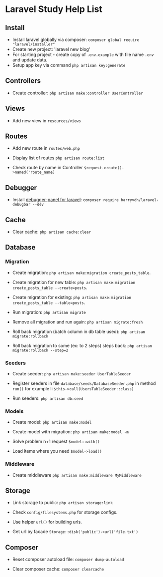 # Laravel Study Help List

## Install 
* Install laravel globally via composer: `composer global require "laravel/installer"`
* Create new project: 'laravel new blog'
* For starting project - create copy of `.env.example` with file name `.env` and update data.
* Setup app key via command `php artisan key:generate`


## Controllers

* Create controller: `php artisan make:controller UserController`

## Views 

* Add new view in `resources/views`

## Routes

* Add new route in `routes/web.php`

* Display list of routes `php artisan route:list`

* Check route by name in Controller `$request->route()->named('route_name)`


## Debugger

* Install [debugger-panel for laravel](https://github.com/barryvdh/laravel-debugbar): `composer require barryvdh/laravel-debugbar --dev`


## Cache
* Clear cache: `php artisan cache:clear`

## Database

### Migration ###

* Create migration: `php artisan make:migration create_posts_table`.

* Create migration for new table: `php artisan make:migration create_posts_table --create=posts`.

* Create migration for existing: `php artisan make:migration create_posts_table --table=posts`.

* Run migration: `php artisan migrate`

* Remove all migration and run again: `php artisan migrate:fresh`

* Roll back migration (batch column in db table used): `php artisan migrate:rollback`

* Roll back migration to some (ex: to 2 steps) steps back: `php artisan migrate:rollback --step=2`

### Seeders ###

* Create seeder: `php artisan make:seeder UserTableSeeder`

* Register seeders in file `database/seeds/DatabaseSeeder.php` in method `run()` for example li `$this->call(UsersTableSeeder::class)`

* Run seeders: `php artisan db:seed`

### Models ###

* Create model: `php artisan make:model`

* Create model with migration: `php artisan make:model -m`

* Solve problem n+1 request `$model::with()`

* Load items where you need `$model->load()`

### Middleware ###

* Create middleware `php artisan make:middleware MyMiddleware`

## Storage

* Link storage to public: `php artisan storage:link`

* Check `config/filesystems.php` for storage configs.

* Use helper `url()` for building urls.

* Get url by facade `Storage::disk('public')->url('file.txt')`

## Composer

* Reset composer autoload file: `composer dump-autoload`

* Clear composer cache: `composer clearcache`
